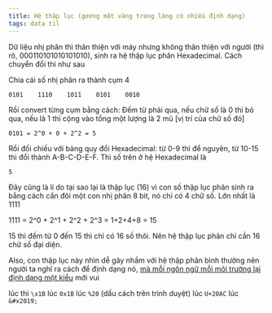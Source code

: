 ```yaml
---
title: Hệ thập lục (gương mặt vàng trong làng có nhiều định dạng)
tags: data til
---
```


Dữ liệu nhị phân thì thân thiện với máy nhưng không thân thiện với người (thì rõ, 000110101010101010), sinh ra hệ thập lục phân Hexadecimal. Cách chuyển đổi thì như sau

Chia cái số nhị phân ra thành cụm 4

```
0101 	1110 	1011 	0101 	0010
```

Rồi convert từng cụm  bằng cách: Đếm từ phải qua, nếu chữ số là 0 thì bỏ qua, nếu là 1 thì cộng vào tổng một lượng là 2 mũ [vị trí của chữ số đó]

```
0101 = 2^0 + 0 + 2^2 = 5
```

Rồi đối chiếu với bảng quy đổi Hexadecimal: từ 0-9 thì để nguyên, từ 10-15 thì đổi thành A-B-C-D-E-F. Thì số trên ở hệ Hexadecimal là 

```
5
```

Đây cũng là lí do tại sao lại là thập lục (16) vì con số thập lục phân sinh ra bằng cách cắn đôi một con nhị phân 8 bit, nó chỉ có 4 chữ số.  Lớn nhất là 1111 

1111 = 2^0 + 2^1 + 2^2 + 2^3 = 1+2+4+8 = 15

15 thì đếm từ 0 đến 15 thì chỉ có 16 số thôi. Nên hệ thập lục phân chỉ cần 16 chữ số đại diện.

Also, con thập lục này nhìn dễ gây nhầm với hệ thập phân bình thường nên người ta nghĩ ra cách để định dạng nó, [mà mỗi ngôn ngữ mỗi môi trường lại định dạng một kiểu](https://en.wikipedia.org/wiki/Hexadecimal) mới vui

lúc thì `\x1B` lúc `0x1B` lúc `%20` (dấu cách trên trình duyệt) lúc `U+20AC` lúc `&#x2019;`



